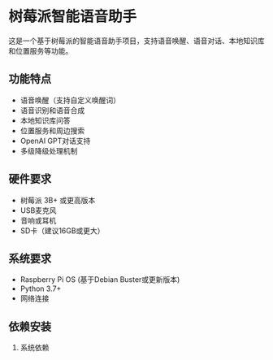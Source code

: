 # 树莓派智能语音助手

这是一个基于树莓派的智能语音助手项目，支持语音唤醒、语音对话、本地知识库和位置服务等功能。

## 功能特点

- 语音唤醒（支持自定义唤醒词）
- 语音识别和语音合成
- 本地知识库问答
- 位置服务和周边搜索
- OpenAI GPT对话支持
- 多级降级处理机制

## 硬件要求

- 树莓派 3B+ 或更高版本
- USB麦克风
- 音响或耳机
- SD卡（建议16GB或更大）

## 系统要求

- Raspberry Pi OS (基于Debian Buster或更新版本)
- Python 3.7+
- 网络连接

## 依赖安装

1. 系统依赖 